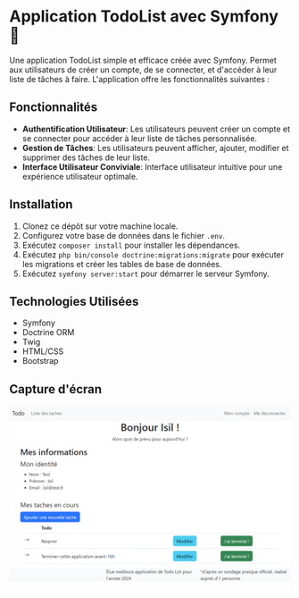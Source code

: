 # Application TodoList avec Symfony 📝

Une application TodoList simple et efficace créée avec Symfony. Permet aux utilisateurs de créer un compte, de se connecter, et d'accéder à leur liste de tâches à faire. L'application offre les fonctionnalités suivantes :

## Fonctionnalités

- **Authentification Utilisateur**: Les utilisateurs peuvent créer un compte et se connecter pour accéder à leur liste de tâches personnalisée.
- **Gestion de Tâches**: Les utilisateurs peuvent afficher, ajouter, modifier et supprimer des tâches de leur liste.
- **Interface Utilisateur Conviviale**: Interface utilisateur intuitive pour une expérience utilisateur optimale.

## Installation

1. Clonez ce dépôt sur votre machine locale.
2. Configurez votre base de données dans le fichier `.env`.
3. Exécutez `composer install` pour installer les dépendances.
4. Exécutez `php bin/console doctrine:migrations:migrate` pour exécuter les migrations et créer les tables de base de données.
5. Exécutez `symfony server:start` pour démarrer le serveur Symfony.

## Technologies Utilisées

- Symfony
- Doctrine ORM
- Twig
- HTML/CSS
- Bootstrap 

## Capture d'écran

![Capture d'écran de l'application TodoList](imageGit/imageGit1.png)

